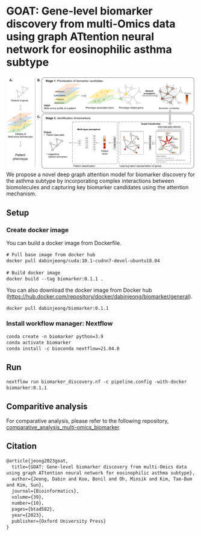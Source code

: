 # GOAT: Gene-level biomarker discovery from multi-Omics data using graph ATtention neural network for eosinophilic asthma subtype 
![workflow](./img/method_overview.png)  
We propose a novel deep graph attention model for biomarker discovery for the asthma subtype by incorporating complex interactions between biomolecules and capturing key biomarker candidates using the attention mechanism.

## Setup
### Create docker image
You can build a docker image from Dockerfile.
~~~
# Pull base image from docker hub
docker pull dabinjeong/cuda:10.1-cudnn7-devel-ubuntu18.04

# Build docker image
docker build --tag biomarker:0.1.1 .
~~~
You can also download the docker image from Docker hub (https://hub.docker.com/repository/docker/dabinjeong/biomarker/general).
~~~
docker pull dabinjeong/biomarker:0.1.1
~~~
### Install workflow manager: Nextflow
~~~
conda create -n biomarker python=3.9
conda activate biomarker
conda install -c bioconda nextflow=21.04.0
~~~

## Run
~~~
nextflow run biomarker_discovery.nf -c pipeline.config -with-docker biomarker:0.1.1
~~~


## Comparitive analysis
For comparative analysis, please refer to the following repository, <a href="https://github.com/DabinJeong/Comparative_analysis_multi-omics_biomarker"> comparative_analysis_multi-omics_biomarker</a>.


## Citation
```
@article{jeong2023goat,
  title={GOAT: Gene-level biomarker discovery from multi-Omics data using graph ATtention neural network for eosinophilic asthma subtype},
  author={Jeong, Dabin and Koo, Bonil and Oh, Minsik and Kim, Tae-Bum and Kim, Sun},
  journal={Bioinformatics},
  volume={39},
  number={10},
  pages={btad582},
  year={2023},
  publisher={Oxford University Press}
}
```
